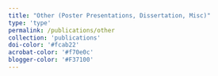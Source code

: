 ```yaml
---
title: "Other (Poster Presentations, Dissertation, Misc)"
type: 'type'
permalink: /publications/other
collection: 'publications'
doi-color: '#fcab22'
acrobat-color: '#f70e0c'
blogger-color: '#F37100'
---
```

